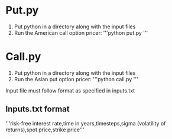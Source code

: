 # Put.py
1. Put python in a directory along with the input files
2. Run the American call option pricer:
'''python put.py <INPUTFILE>'''

# Call.py
1. Put python in a directory along with the input files
2. Run the Asian put option pricer:
'''python call.py <INPUTFILE>'''

Input file must follow format as specified in inputs.txt

## Inputs.txt format
'''risk-free interest rate,time in years,timesteps,sigma (volatility of returns),spot price,strike price'''
